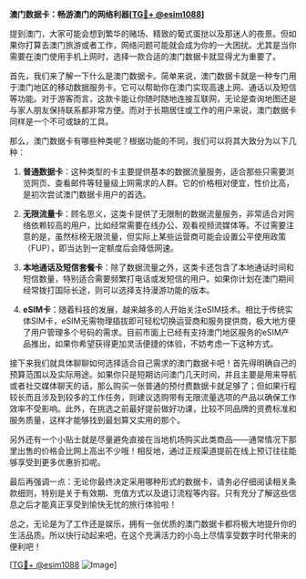 **澳门数据卡：畅游澳门的网络利器[[TG💪+ @esim1088](https://t.me/s/esim1088)]**

提到澳门，大家可能会想到繁华的赌场、精致的葡式蛋挞以及那迷人的夜景。但如果你打算去澳门旅游或者工作，网络问题可能就会成为你的一大困扰。尤其是当你需要在澳门使用手机上网时，选择一款合适的澳门数据卡就显得尤为重要了。

首先，我们来了解一下什么是澳门数据卡。简单来说，澳门数据卡就是一种专门用于澳门地区的移动数据服务卡。它可以帮助你在澳门实现高速上网、通话以及短信等功能。对于游客而言，这款卡能让你随时随地连接互联网，无论是查询地图还是与家人朋友保持联系都非常方便。而对于长期居住或工作的用户来说，澳门数据卡同样是一个不可或缺的工具。

那么，澳门数据卡有哪些种类呢？根据功能的不同，我们可以将其大致分为以下几种：

1. **普通数据卡**：这种类型的卡主要提供基本的数据流量服务，适合那些只需要浏览网页、查看邮件等轻量级上网需求的人群。它的价格相对便宜，性价比高，是初次尝试澳门数据卡用户的首选。

2. **无限流量卡**：顾名思义，这类卡提供了无限制的数据流量服务，非常适合对网络依赖较高的用户，比如经常需要在线办公、观看视频流媒体等。不过需要注意的是，虽然标榜无限流量，但实际上某些运营商可能会设置公平使用政策（FUP），即当达到一定额度后会降低网速。

3. **本地通话及短信套餐卡**：除了数据流量之外，这类卡还包含了本地通话时间和短信数量，特别适合需要频繁打电话或发短信的用户。如果你计划在澳门期间经常拨打国际长途，则可以选择支持漫游功能的版本。

4. **eSIM卡**：随着科技的发展，越来越多的人开始关注eSIM技术。相比于传统实体SIM卡，eSIM无需物理插拔即可轻松切换运营商和服务提供商，极大地方便了用户管理多个号码的需求。目前市面上已经有支持澳门地区服务的eSIM产品推出，如果你希望获得更加灵活便捷的体验，不妨考虑一下这种方式。

接下来我们就具体聊聊如何选择适合自己需求的澳门数据卡吧！首先得明确自己的预算范围以及实际用途。如果你只是短期访问澳门几天时间，并且主要是用来导航或者社交媒体聊天的话，那么购买一张普通的预付费数据卡就足够了；但如果行程较长而且涉及到较多的工作任务，则建议选购带有无限流量选项的产品以确保工作效率不受影响。此外，在挑选之前最好提前做好功课，比较不同品牌的资费标准和服务质量，这样才能够找到最划算又实用的那个。

另外还有一个小贴士就是尽量避免直接在当地机场购买此类商品——通常情况下那里出售的价格会比网上高出不少哦！相反地，通过正规渠道提前在线上预订往往能够享受到更多优惠折扣呢。

最后再强调一点：无论你最终决定采用哪种形式的数据卡，请务必仔细阅读相关条款细则，特别是关于有效期、充值方式以及退订流程等内容。只有充分了解这些信息之后才能真正享受到愉快无忧的旅行体验啦！

总之，无论是为了工作还是娱乐，拥有一张优质的澳门数据卡都将极大地提升你的生活品质。所以快行动起来吧，在这个充满活力的小岛上尽情享受数字时代带来的便利吧！

[[TG💪+ @esim1088](https://t.me/s/esim1088) ![Image](https://i.postimg.cc/4NQfJmqS/Snipaste-2025-05-13-00-14-12.png)]